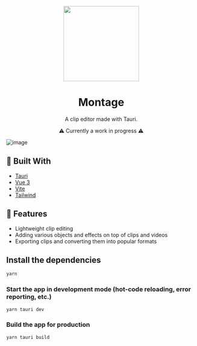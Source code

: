 <p align=center>
  <img src="https://user-images.githubusercontent.com/36193643/190853606-9c6badcb-6fbf-465b-80da-b38e01340191.png" width="200" height="200" />
</p>

<h1 align=center>Montage</h1>
<p align=center>A clip editor made with Tauri.</p>
<p align=center>⚠ Currently a work in progress ⚠</p>

![image](https://user-images.githubusercontent.com/36193643/229615448-8f646969-e5e3-48ec-96b6-607b798f4e2b.png)

## 🔨 Built With

- [Tauri](https://www.tauri.app/)
- [Vue 3](https://vuejs.org/)
- [Vite](https://vitejs.dev/)
- [Tailwind](https://tailwindcss.com/)

## 🚀 Features

- Lightweight clip editing
- Adding various objects and effects on top of clips and videos
- Exporting clips and converting them into popular formats

## Install the dependencies

```bash
yarn
```

### Start the app in development mode (hot-code reloading, error reporting, etc.)

```bash
yarn tauri dev
```

### Build the app for production

```bash
yarn tauri build
```
